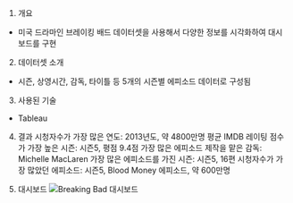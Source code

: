 1. 개요
- 미국 드라마인 브레이킹 배드 데이터셋을 사용해서 다양한 정보를 시각화하여 대시보드를 구현

2. 데이터셋 소개
- 시즌, 상영시간, 감독, 타이틀 등 5개의 시즌별 에피소드 데이터로 구성됨

3. 사용된 기술
- Tableau

4. 결과
시청자수가 가장 많은 연도: 2013년도, 약 4800만명
평균 IMDB 레이팅 점수가 가장 높은 시즌: 시즌5, 평점 9.4점
가장 많은 에피소드 제작을 맡은 감독: Michelle MacLaren
가장 많은 에피소드를 가진 시즌: 시즌5, 16편
시청자수가 가장 많았던 에피소드: 시즌5, Blood Money 에피소드, 약 600만명

5. 대시보드
![Breaking Bad 대시보드](https://github.com/YoungMinSW/Tableau_Project/assets/109095108/a99b39af-9a04-43b7-bfa6-a4a188514082)
